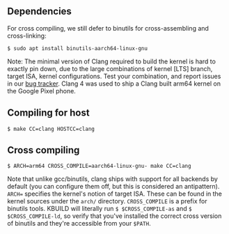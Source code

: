 ## Dependencies

For cross compiling, we still defer to binutils for cross-assembling and cross-linking:
```
$ sudo apt install binutils-aarch64-linux-gnu
```

Note: The minimal version of Clang required to build the kernel is hard to exactly pin down, due to the large combinations of kernel [LTS] branch, target ISA, kernel configurations.  Test your combination, and report issues in our [bug tracker](https://github.com/ClangBuiltLinux/linux/issues).  Clang 4 was used to ship a Clang built arm64 kernel on the Google Pixel phone.

## Compiling for host

```
$ make CC=clang HOSTCC=clang
```

## Cross compiling

```
$ ARCH=arm64 CROSS_COMPILE=aarch64-linux-gnu- make CC=clang
```

Note that unlike gcc/binutils, clang ships with support for all backends by default (you can configure them off, but this is considered an antipattern).  `ARCH=` specifies the kernel's notion of target ISA. These can be found in the kernel sources under the `arch/` directory.  `CROSS_COMPILE` is a prefix for binutils tools.  KBUILD will literally run `$ $CROSS_COMPILE-as` and `$ $CROSS_COMPILE-ld`, so verify that you've installed the correct cross version of binutils and they're accessible from your `$PATH`.